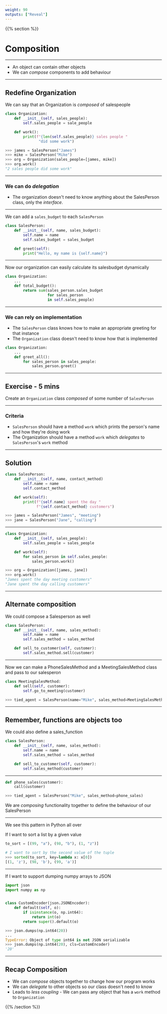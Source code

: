 ```yaml
---
weight: 90
outputs: ["Reveal"]
---
```


{{% section %}}

# Composition

---

- An object can contain other objects
- We can *compose* components to add behaviour

---

## Redefine Organization

We can say that an Organization is *composed* of salespeople

```python
class Organization:
    def __init__(self, sales_people):
        self.sales_people = sale_people

    def work():
        print(f"{len(self.sales_people)} sales people "
               "did some work")

>>> james = SalesPerson("James")
>>> mike = SalesPerson("Mike")
>>> org = Organization(sales_people=[james, mike])
>>> org.work()
"2 sales people did some work"
```

---

### We can do *delegation*

- The organization doesn't need to know anything about the SalesPerson class, only the *interface*.

---

We can add a `sales_budget` to each `SalesPerson`

```python
class SalesPerson:
    def __init__(self, name, sales_budget):
        self.name = name
        self.sales_budget = sales_budget

    def greet(self):
        print("Hello, my name is {self.name}")
```

---

Now our organization can easily calculate its salesbudget dynamically

```python
class Organization:
    ...
    def total_budget():
        return sum(sales_person.sales_budget
                   for sales_person
                   in self.sales_people)
```

---

### We can rely on implementation

- The `SalesPerson` class knows how to make an appropriate greeting for that instance
- The `Organization` class doesn't need to know how that is implemented

```python
class Organization:
    ...
    def greet_all():
        for sales_person in sales_people:
            sales_person.greet()
```

---


## Exercise - 5 mins

Create an `Organization` class *composed* of some number of `SalesPerson`

---

### Criteria

- `SalesPerson` should have a method `work` which prints the person's name and how they're doing work
- The Organization should have a method `work` which *delegates* to `SalesPerson`'s `work` method

---

## Solution

```python
class SalesPerson:
    def __init__(self, name, contact_method)
        self.name = name
        self.contact_method

    def work(self):
        print(f"{self.name} spent the day "
              f"{self.contact_method} customers")

>>> james = SalesPerson("James", "meeting")
>>> jane = SalesPerson("Jane", "calling")
```

---

```python
class Organization:
    def __init__(self, sales_people):
        self.sales_people = sales_people

    def work(self):
        for sales_person in self.sales_people:
            sales_person.work()

>>> org = Organization([james, jane])
>>> org.work()
"James spent the day meeting customers"
"Jane spent the day calling customers"

```

---

## Alternate composition

We could compose a Salesperson as well

```python
class SalesPerson:
    def __init__(self, name, sales_method):
        self.name = name
        self.sales_method = sales_method

    def sell_to_customer(self, customer):
        self.sales_method.sell(customer)
```

---

Now we can make a PhoneSalesMethod and a MeetingSalesMethod class and pass to our salesperon

```python
class MeetingSalesMethod:
    def sell(self, customer):
        self.go_to_meeting(customer)

>>> tied_agent = SalesPerson(name="Mike", sales_method=MeetingSalesMethod())
```

---

## Remember, functions are objects too

We could also define a sales_function

```python
class SalesPerson:
    def __init__(self, name, sales_method):
        self.name = name
        self.sales_method = sales_method

    def sell_to_customer(self, customer):
        self.sales_method(customer)
```

---

```python
def phone_sales(customer):
    call(customer)

>>> tied_agent = SalesPerson("Mike", sales_method=phone_sales)
```

We are *composing* functionality together to define the behaviour of our SalesPerson

---

We see this pattern in Python all over

If I want to sort a list by a given value

```python
to_sort = [(99, "a"), (98, "b"), (1, "z")]

# I want to sort by the second value of the tuple
>>> sorted(to_sort, key=lambda x: x[0])
[(1, 'z'), (98, 'b'), (99, 'a')]
```

---

If I want to support dumping numpy arrays to JSON

```python
import json
import numpy as np


class CustomEncoder(json.JSONEncoder):
    def default(self, o):
        if isinstance(o, np.int64):
            return int(o)
        return super().default(o)

>>> json.dumps(np.int64(20))
...
TypeError: Object of type int64 is not JSON serializable
>>> json.dumps(np.int64(20), cls=CustomEncoder)
'20'
```

---

## Recap Composition

- We can *compose* objects together to change how our program works
- We can *delegate* to other objects so our class doesn't need to know
- Leads to *less coupling* - We can pass any object that has a `work` method to `Organization`

{{% /section %}}
